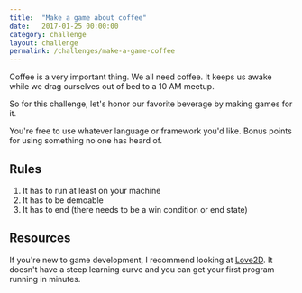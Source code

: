 ```yaml
---
title:  "Make a game about coffee"
date:   2017-01-25 00:00:00
category: challenge
layout: challenge
permalink: /challenges/make-a-game-coffee
---
```

Coffee is a very important thing. We all need coffee.
It keeps us awake while we drag ourselves out of bed to a 10 AM meetup.

So for this challenge, let's honor our favorite beverage by making games for it.

You're free to use whatever language or framework you'd like. Bonus points for
using something no one has heard of. 

## Rules
1. It has to run at least on your machine
2. It has to be demoable
3. It has to end (there needs to be a win condition or end state)


## Resources
If you're new to game development, I recommend looking at [Love2D](https://love2d.org/).
It doesn't have a steep learning curve and you can get your first program running in minutes.
